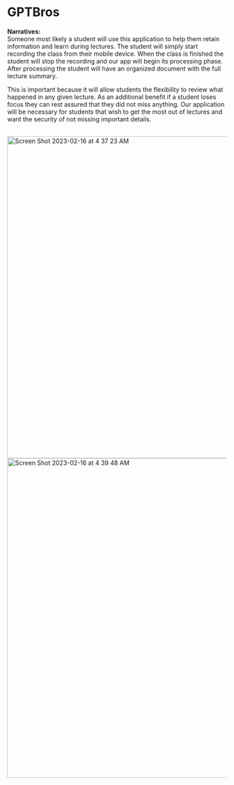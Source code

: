 # GPTBros


<b>Narratives:</b><br/> 
Someone most likely a student will use this application to help them retain information and learn during lectures. The student will simply start recording the class from their mobile device. When the class is finished the student will stop the recording and our app will begin its processing phase. After processing the student will have an organized document with the full lecture summary.

This is important because it will allow students the flexibility to review what happened in any given lecture. As an additional benefit if a student loses focus they can rest assured that they did not miss anything. Our application will be necessary for students that wish to get the most out of lectures and want the security of not missing important details.

<br/>

<img width="738" alt="Screen Shot 2023-02-16 at 4 37 23 AM" src="https://user-images.githubusercontent.com/44822021/219326860-6d2f64c8-de2f-46bd-82ea-d53cc71f34a7.png">

<br/>

<img width="733" alt="Screen Shot 2023-02-16 at 4 39 48 AM" src="https://user-images.githubusercontent.com/44822021/219327471-240e74e8-306e-4524-8eff-84ba9b6fad0f.png">
